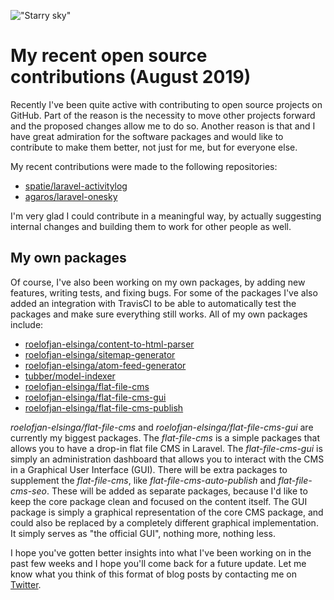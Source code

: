 !["Starry sky"](/images/articles/starry-sky.jpeg)
# My recent open source contributions (August 2019)
Recently I've been quite active with contributing to open source projects on GitHub. Part of the reason is the necessity to move other projects forward and the proposed changes allow me to do so. Another reason is that and I have great admiration for the software packages and would like to contribute to make them better, not just for me, but for everyone else.

My recent contributions were made to the following repositories:

- [spatie/laravel-activitylog](https://github.com/spatie/laravel-activitylog/pull/570)
- [agaros/laravel-onesky](https://github.com/ageras-com/laravel-onesky/pull/19)

I'm very glad I could contribute in a meaningful way, by actually suggesting internal changes and building them to work for other people as well. 

## My own packages
Of course, I've also been working on my own packages, by adding new features, writing tests, and fixing bugs. For some of the packages I've also added an integration with TravisCI to be able to automatically test the packages and make sure everything still works. All of my own packages include:

- [roelofjan-elsinga/content-to-html-parser](https://github.com/roelofjan-elsinga/content-to-html-parser)
- [roelofjan-elsinga/sitemap-generator](https://github.com/roelofjan-elsinga/sitemap-generator)
- [roelofjan-elsinga/atom-feed-generator](https://github.com/roelofjan-elsinga/atom-feed-generator)
- [tubber/model-indexer](https://github.com/roelofjan-elsinga/model-indexer)
- [roelofjan-elsinga/flat-file-cms](https://github.com/roelofjan-elsinga/flat-file-cms)
- [roelofjan-elsinga/flat-file-cms-gui](https://github.com/roelofjan-elsinga/flat-file-cms-gui)
- [roelofjan-elsinga/flat-file-cms-publish](https://github.com/roelofjan-elsinga/flat-file-cms-publish)

*roelofjan-elsinga/flat-file-cms* and *roelofjan-elsinga/flat-file-cms-gui* are currently my biggest packages. The *flat-file-cms* is a simple packages that allows you to have a drop-in flat file CMS in Laravel. The *flat-file-cms-gui* is simply an administration dashboard that allows you to interact with the CMS in a Graphical User Interface (GUI). There will be extra packages to supplement the *flat-file-cms*, like *flat-file-cms-auto-publish* and *flat-file-cms-seo*. These will be added as separate packages, because I'd like to keep the core package clean and focused on the content itself. The GUI package is simply a graphical representation of the core CMS package, and could also be replaced by a completely different graphical implementation. It simply serves as "the official GUI", nothing more, nothing less.

I hope you've gotten better insights into what I've been working on in the past few weeks and I hope you'll come back for a future update. Let me know what you think of this format of blog posts by contacting me on [Twitter](https://twitter.com/RJElsinga).